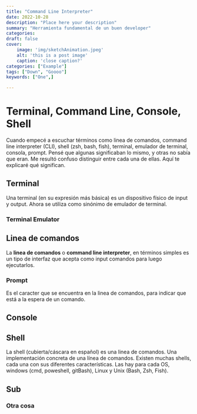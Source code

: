 ```yaml
---
title: "Command Line Interpreter"
date: 2022-10-28
description: "Place here your description"
summary: "Herramienta fundamental de un buen developer"
categories:
draft: false
cover:
    image: 'img/sketchAnimation.jpeg'
    alt: 'this is a post image'
    caption: 'close caption?'
categories: ["Example"]
tags: ["Down", "Goooo"]
keywords: ["One",]

---
```


# Terminal, Command Line, Console, Shell

Cuando empecé a escuchar términos como linea de comandos, command line interpreter (CLI), shell (zsh, bash, fish), terminal, emulador de terminal, consola, prompt. Pensé que algunas significaban lo mismo, y otras no sabía que eran. Me resultó confuso distinguir entre cada una de ellas. Aquí te explicaré qué significan.

## Terminal

Una terminal (en su expresión más básica) es un dispositivo físico de input y output. Ahora se utiliza como sinónimo de emulador de terminal.

### Terminal Emulator

## Linea de comandos

La **linea de comandos** o **command line interpreter**, en términos simples es un tipo de interfaz que acepta como input comandos para luego ejecutarlos.

### Prompt

Es el caracter que se encuentra en la linea de comandos, para indicar que está a la espera de un comando.

## Console



## Shell

La shell (cubierta/cáscara en español) es una linea de comandos. Una implementación concreta de una línea de comandos. Existen muchas shells, cada una con sus diferentes características. Las hay para cada OS, windows (cmd, poweshell, gitBash), Linux y Unix (Bash, Zsh, Fish).


<!-- Añadir imagen de un coco partido a la mitad, lo de adentro es el kernel, lo de afuera la shell. -->


## Sub

### Otra cosa
